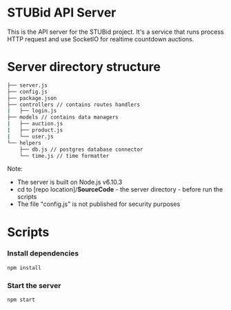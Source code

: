 # STUBid API Server
This is the API server for the STUBid project. It's a service that runs process HTTP request and use SocketIO for realtime countdown auctions.

# Server directory structure
```bash
├── server.js
├── config.js
├── package.json
├── controllers // contains routes handlers
|   ├── login.js
├── models // contains data managers
|   ├── auction.js
|   ├── product.js
|   └── user.js
└── helpers
    ├── db.js // postgres database connector
    └── time.js // time formatter
```

Note:
- The server is built on Node.js v6.10.3
- cd to [repo location]/**SourceCode** - the server directory - before run the scripts
- The file "config.js" is not published for security purposes
# Scripts
### Install dependencies
```bash
npm install
```

### Start the server
```bash
npm start
```
